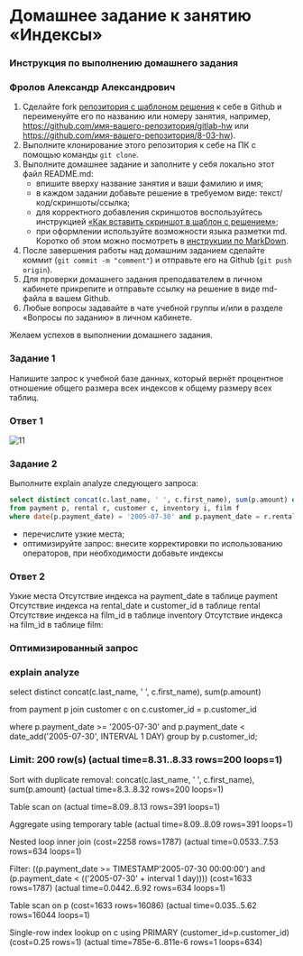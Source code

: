 # Домашнее задание к занятию «Индексы»

### Инструкция по выполнению домашнего задания

### Фролов Александр Александрович 

1. Сделайте fork [репозитория c шаблоном решения](https://github.com/netology-code/sys-pattern-homework) к себе в Github и переименуйте его по названию или номеру занятия, например, https://github.com/имя-вашего-репозитория/gitlab-hw или https://github.com/имя-вашего-репозитория/8-03-hw).
2. Выполните клонирование этого репозитория к себе на ПК с помощью команды `git clone`.
3. Выполните домашнее задание и заполните у себя локально этот файл README.md:
   - впишите вверху название занятия и ваши фамилию и имя;
   - в каждом задании добавьте решение в требуемом виде: текст/код/скриншоты/ссылка;
   - для корректного добавления скриншотов воспользуйтесь инструкцией [«Как вставить скриншот в шаблон с решением»](https://github.com/netology-code/sys-pattern-homework/blob/main/screen-instruction.md);
   - при оформлении используйте возможности языка разметки md. Коротко об этом можно посмотреть в [инструкции по MarkDown](https://github.com/netology-code/sys-pattern-homework/blob/main/md-instruction.md).
4. После завершения работы над домашним заданием сделайте коммит (`git commit -m "comment"`) и отправьте его на Github (`git push origin`).
5. Для проверки домашнего задания преподавателем в личном кабинете прикрепите и отправьте ссылку на решение в виде md-файла в вашем Github.
6. Любые вопросы задавайте в чате учебной группы и/или в разделе «Вопросы по заданию» в личном кабинете.

Желаем успехов в выполнении домашнего задания.

### Задание 1

Напишите запрос к учебной базе данных, который вернёт процентное отношение общего размера всех индексов к общему размеру всех таблиц.

### Ответ 1
![11](https://github.com/fczalex7/12-05.m/assets/141554023/c049a952-648c-4bef-9695-9b4bbeba0274)


### Задание 2
Выполните explain analyze следующего запроса:
```sql
select distinct concat(c.last_name, ' ', c.first_name), sum(p.amount) over (partition by c.customer_id, f.title)
from payment p, rental r, customer c, inventory i, film f
where date(p.payment_date) = '2005-07-30' and p.payment_date = r.rental_date and r.customer_id = c.customer_id and i.inventory_id = r.inventory_id
```
- перечислите узкие места;
- оптимизируйте запрос: внесите корректировки по использованию операторов, при необходимости добавьте индексы
### Ответ 2
Узкие места
Отсутствие индекса на payment_date в таблице payment
Отсутствие  индекса на rental_date и customer_id в таблице rental
Отсутствие индекса на film_id в таблице inventory
Отсутствие индекса на film_id в таблице film:
### Оптимизированный запрос

### explain analyze 

select distinct concat(c.last_name, ' ', c.first_name), sum(p.amount) 

from payment p join customer c on c.customer_id = p.customer_id 

where p.payment_date >= '2005-07-30' and p.payment_date < date_add('2005-07-30', INTERVAL 1 DAY) group by p.customer_id;







### Limit: 200 row(s)  (actual time=8.31..8.33 rows=200 loops=1)

Sort with duplicate removal: concat(c.last_name, ' ', c.first_name), sum(p.amount)  (actual time=8.3..8.32 rows=200 loops=1)

Table scan on <temporary>  (actual time=8.09..8.13 rows=391 loops=1)

Aggregate using temporary table  (actual time=8.09..8.09 rows=391 loops=1)

Nested loop inner join  (cost=2258 rows=1787) (actual time=0.0533..7.53 rows=634 loops=1)

Filter: ((p.payment_date >= TIMESTAMP'2005-07-30 00:00:00') and (p.payment_date < <cache>(('2005-07-30' + interval 1 day))))  (cost=1633 rows=1787) (actual time=0.0442..6.92 rows=634 loops=1)

Table scan on p  (cost=1633 rows=16086) (actual time=0.035..5.62 rows=16044 loops=1)

Single-row index lookup on c using PRIMARY (customer_id=p.customer_id)  (cost=0.25 rows=1) (actual time=785e-6..811e-6 rows=1 loops=634)

